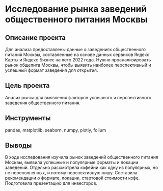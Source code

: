 # Исследование рынка заведений общественного питания Москвы
## Описание проекта
Для анализа предоставлены данные о заведениях общественного питания Москвы, составленные на основе данных сервисов Яндекс Карты и Яндекс Бизнес на лето 2022 года. Нужно проанализировать рынок общепита Москвы, чтобы выявить наиболее перспективный и успешный формат заведения для открытия. 

## Цель проекта
Анализ рынка для выявления факторов успешного и перспективного заведения общественного питания.

## Инструменты
pandas, matplotlib, seaborn, numpy, plotly, folium

## Выводы
В ходе исследования изучила рынок заведений общественного питания Москвы, выявила успешные и популярные форматы и локации заведений. Отдельно рассмотрела кофейни как одну из популярных, но не переполненных, и потому перспективную нишу. Составила рекомендации о формате, локации, стартовой стоимости кофе. Подготовила презентацию для инвесторов.
